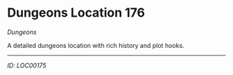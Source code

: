 # Dungeons Location 176

*Dungeons*

A detailed dungeons location with rich history and plot hooks.

---
*ID: LOC00175*